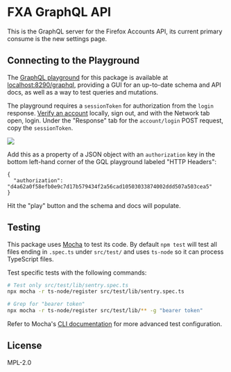 # FXA GraphQL API

This is the GraphQL server for the Firefox Accounts API, its current primary consume is the new
settings page.

## Connecting to the Playground

The [GraphQL playground](https://www.apollographql.com/docs/apollo-server/testing/graphql-playground/) for this package is available at [localhost:8290/graphql](http://localhost:8290/graphql), providing a GUI for an up-to-date schema and API docs, as well as a way to test queries and mutations.

The playground requires a `sessionToken` for authorization from the `login` response. [Verify an account](https://github.com/mozilla/fxa#verifying-email-and-viewing-logs) locally, sign out, and with the Network tab open, login. Under the "Response" tab for the `account/login` POST request, copy the `sessionToken`.

![](https://user-images.githubusercontent.com/13018240/89205157-e00f9500-d57c-11ea-9829-5638cf00958b.png)

Add this as a property of a JSON object with an `authorization` key in the bottom left-hand corner of the GQL playground labeled "HTTP Headers":

```
{
  "authorization": "d4a62a0f58efb0e9c7d17b579434f2a56cad10503033874002ddd507a503cea5"
}
```

Hit the "play" button and the schema and docs will populate.

## Testing

This package uses [Mocha](https://mochajs.org/) to test its code. By default `npm test` will test all files ending in `.spec.ts` under `src/test/` and uses `ts-node` so it can process TypeScript files.

Test specific tests with the following commands:

```bash
# Test only src/test/lib/sentry.spec.ts
npx mocha -r ts-node/register src/test/lib/sentry.spec.ts

# Grep for "bearer token"
npx mocha -r ts-node/register src/test/lib/** -g "bearer token"
```

Refer to Mocha's [CLI documentation](https://mochajs.org/#command-line-usage) for more advanced test configuration.

## License

MPL-2.0
